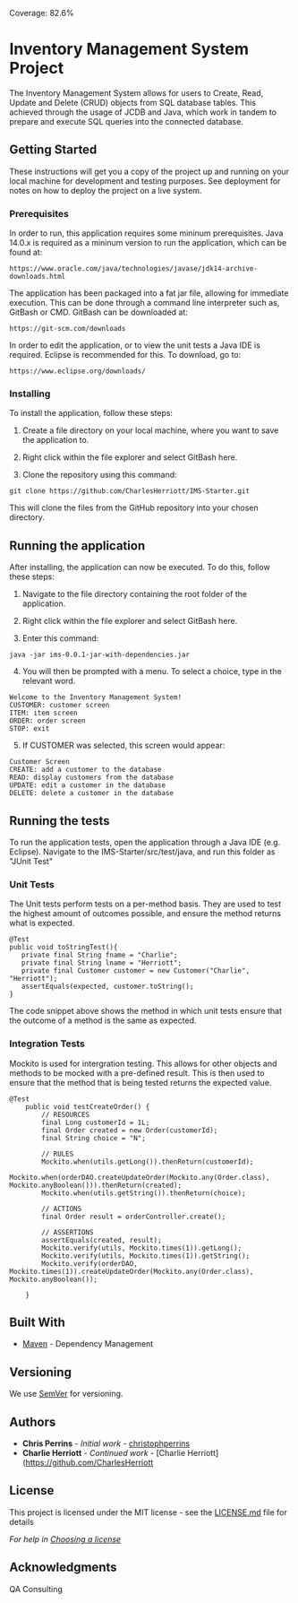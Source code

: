Coverage: 82.6%
# Inventory Management System Project
The Inventory Management System allows for users to Create, Read, Update and Delete (CRUD) objects from SQL database tables. This achieved through the usage of JCDB and Java, which work in tandem to prepare and execute SQL queries into the connected database.


## Getting Started

These instructions will get you a copy of the project up and running on your local machine for development and testing purposes. See deployment for notes on how to deploy the project on a live system.

### Prerequisites

In order to run, this application requires some mininum prerequisites. Java 14.0.x is required as a mininum version to run the application, which can be found at:

```
https://www.oracle.com/java/technologies/javase/jdk14-archive-downloads.html
```
The application has been packaged into a fat jar file, allowing for immediate execution. This can be done through a command line interpreter such as, GitBash or CMD. GitBash can be downloaded at:
```
https://git-scm.com/downloads
```

In order to edit the application, or to view the unit tests a Java IDE is required. Eclipse is recommended for this. To download, go to:
```
https://www.eclipse.org/downloads/
```

### Installing

To install the application, follow these steps:
1. Create a file directory on your local machine, where you want to save the application to.

2. Right click within the file explorer and select GitBash here.

3. Clone the repository using this command:
```
git clone https://github.com/CharlesHerriott/IMS-Starter.git
```
This will clone the files from the GitHub repository into your chosen directory.


## Running the application
After installing, the application can now be executed. To do this, follow these steps:
1. Navigate to the file directory containing the root folder of the application.

2. Right click within the file explorer and select GitBash here.

3. Enter this command:
```
java -jar ims-0.0.1-jar-with-dependencies.jar
```
4. You will then be prompted with a menu. To select a choice, type in the relevant word.
```
Welcome to the Inventory Management System!
CUSTOMER: customer screen
ITEM: item screen
ORDER: order screen
STOP: exit
```
5. If CUSTOMER was selected, this screen would appear:
```
Customer Screen
CREATE: add a customer to the database
READ: display customers from the database
UPDATE: edit a customer in the database
DELETE: delete a customer in the database
```

## Running the tests
To run the application tests, open the application through a Java IDE (e.g. Eclipse).
Navigate to the IMS-Starter/src/test/java, and run this folder as "JUnit Test"

### Unit Tests 
The Unit tests perform tests on a per-method basis. They are used to test the highest amount of outcomes possible, and ensure the method returns what is expected. 
```
@Test
public void toStringTest(){
   private final String fname = "Charlie";
   private final String lname = "Herriott";
   private final Customer customer = new Customer("Charlie", "Herriott");
   assertEquals(expected, customer.toString();
}
```
The code snippet above shows the method in which unit tests ensure that the outcome of a method is the same as expected.

### Integration Tests 
Mockito is used for intergration testing. This allows for other objects and methods to be mocked with a pre-defined result.
This is then used to ensure that the method that is being tested returns the expected value.
```
@Test
	public void testCreateOrder() {
		// RESOURCES
		final Long customerId = 1L;
		final Order created = new Order(customerId);
		final String choice = "N";

		// RULES
		Mockito.when(utils.getLong()).thenReturn(customerId);
		Mockito.when(orderDAO.createUpdateOrder(Mockito.any(Order.class), Mockito.anyBoolean())).thenReturn(created);
		Mockito.when(utils.getString()).thenReturn(choice);

		// ACTIONS
		final Order result = orderController.create();

		// ASSERTIONS
		assertEquals(created, result);
		Mockito.verify(utils, Mockito.times(1)).getLong();
		Mockito.verify(utils, Mockito.times(1)).getString();
		Mockito.verify(orderDAO, Mockito.times(1)).createUpdateOrder(Mockito.any(Order.class), Mockito.anyBoolean());

	}
```


## Built With

* [Maven](https://maven.apache.org/) - Dependency Management

## Versioning

We use [SemVer](http://semver.org/) for versioning.

## Authors

* **Chris Perrins** - *Initial work* - [christophperrins](https://github.com/christophperrins)
* **Charlie Herriott** - *Continued work* - [Charlie Herriott](https://github.com/CharlesHerriott 

## License

This project is licensed under the MIT license - see the [LICENSE.md](LICENSE.md) file for details 

*For help in [Choosing a license](https://choosealicense.com/)*

## Acknowledgments

QA Consulting

